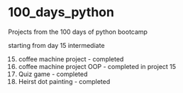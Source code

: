 # 100_days_python
Projects from the 100 days of python bootcamp

starting from day 15 intermediate

15. coffee machine project - completed
16. coffee machine project OOP - completed in project 15
17. Quiz game - completed
18. Heirst dot painting - completed
